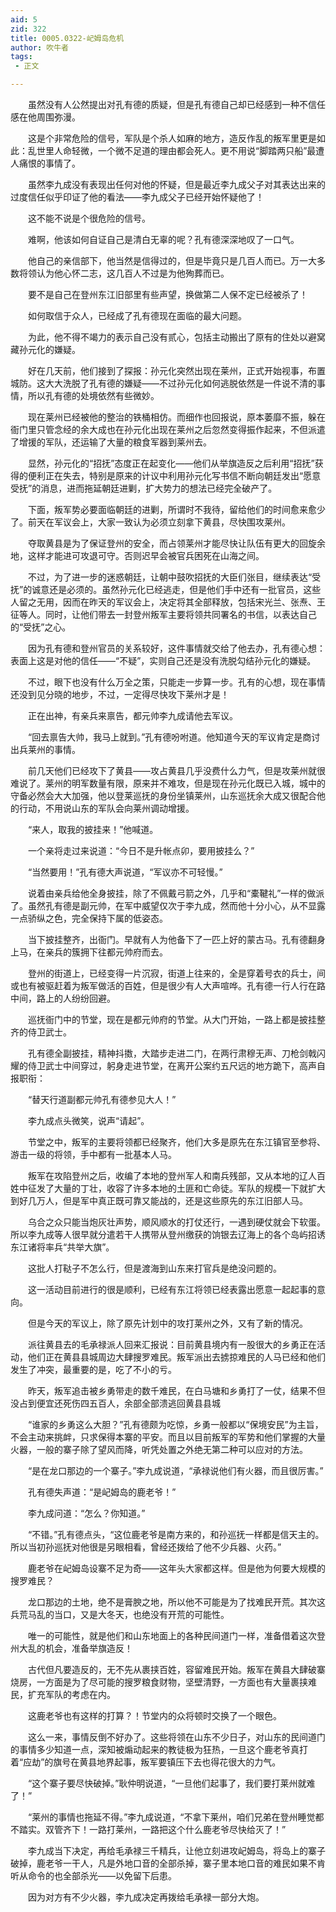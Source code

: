 ```yaml
---
aid: 5
zid: 322
title: 0005.0322-屺姆岛危机
author: 吹牛者
tags: 
 - 正文

---
```




　　虽然没有人公然提出对孔有德的质疑，但是孔有德自己却已经感到一种不信任感在他周围弥漫。

　　这是个非常危险的信号，军队是个杀人如麻的地方，造反作乱的叛军里更是如此：乱世里人命轻微，一个微不足道的理由都会死人。更不用说“脚踏两只船”最遭人痛恨的事情了。

　　虽然李九成没有表现出任何对他的怀疑，但是最近李九成父子对其表达出来的过度信任似乎印证了他的看法——李九成父子已经开始怀疑他了！

　　这不能不说是个很危险的信号。

　　难啊，他该如何自证自己是清白无辜的呢？孔有德深深地叹了一口气。

　　他自己的亲信部下，他当然是信得过的，但是毕竟只是几百人而已。万一大多数将领认为他心怀二志，这几百人不过是为他殉葬而已。

　　要不是自己在登州东江旧部里有些声望，换做第二人保不定已经被杀了！

　　如何取信于众人，已经成了孔有德现在面临的最大问题。

　　为此，他不得不竭力的表示自己没有贰心，包括主动搬出了原有的住处以避窝藏孙元化的嫌疑。

　　好在几天前，他们接到了探报：孙元化突然出现在莱州，正式开始视事，布置城防。这大大洗脱了孔有德的嫌疑——不过孙元化如何逃脱依然是一件说不清的事情，所以孔有德的处境依然有些微妙。

　　现在莱州已经被他的整治的铁桶相仿。而细作也回报说，原本萎靡不振，躲在衙门里只管念经的余大成也在孙元化出现在莱州之后忽然变得振作起来，不但派遣了增援的军队，还运输了大量的粮食军器到莱州去。

　　显然，孙元化的“招抚”态度正在起变化——他们从举旗造反之后利用“招抚”获得的便利正在失去，特别是原来的计议中利用孙元化写书信不断向朝廷发出“愿意受抚”的消息，进而拖延朝廷进剿，扩大势力的想法已经完全破产了。

　　下面，叛军势必要面临朝廷的进剿，所谓时不我待，留给他们的时间愈来愈少了。前天在军议会上，大家一致认为必须立刻拿下黄县，尽快围攻莱州。

　　夺取黄县是为了保证登州的安全，而占领莱州才能尽快让队伍有更大的回旋余地，这样才能进可攻退可守。否则迟早会被官兵困死在山海之间。

　　不过，为了进一步的迷惑朝廷，让朝中鼓吹招抚的大臣们张目，继续表达“受抚”的诚意还是必须的。虽然孙元化已经逃走，但是他们手中还有一批官员，这些人留之无用，因而在昨天的军议会上，决定将其全部释放，包括宋光兰、张焘、王征等人。同时，让他们带去一封登州叛军主要将领共同署名的书信，以表达自己的“受抚”之心。

　　因为孔有德和登州官员的关系较好，这件事情就交给了他去办，孔有德心想：表面上这是对他的信任——“不疑”，实则自己还是没有洗脱勾结孙元化的嫌疑。

　　不过，眼下也没有什么万全之策，只能走一步算一步。孔有的心想，现在事情还没到见分晓的地步，不过，一定得尽快攻下莱州才是！

　　正在出神，有亲兵来禀告，都元帅李九成请他去军议。

　　“回去禀告大帅，我马上就到。”孔有德吩咐道。他知道今天的军议肯定是商讨出兵莱州的事情。

　　前几天他们已经攻下了黄县——攻占黄县几乎没费什么力气，但是攻莱州就很难说了。莱州的明军数量有限，原来并不难攻，但是现在孙元化既已入城，城中的守备必然会大大加强，他以登莱巡抚的身份坐镇莱州，山东巡抚余大成又很配合他的行动，不用说山东的军队会向莱州调动增援。

　　“来人，取我的披挂来！”他喊道。

　　一个亲将走过来说道：“今日不是升帐点卯，要用披挂么？”

　　“当然要用！”孔有德大声说道，“军议亦不可轻慢。”

　　说着由亲兵给他全身披挂，除了不佩戴弓箭之外，几乎和“橐鞬礼”一样的做派了。虽然孔有德是副元帅，在军中威望仅次于李九成，然而他十分小心，从不显露一点骄纵之色，完全保持下属的低姿态。

　　当下披挂整齐，出衙门。早就有人为他备下了一匹上好的蒙古马。孔有德翻身上马，在亲兵的簇拥下往都元帅府而去。

　　登州的街道上，已经变得一片沉寂，街道上往来的，全是穿着号衣的兵士，间或也有被驱赶着为叛军做活的百姓，但是很少有人大声喧哗。孔有德一行人行在路中间，路上的人纷纷回避。

　　巡抚衙门中的节堂，现在是都元帅府的节堂。从大门开始，一路上都是披挂整齐的侍卫武士。

　　孔有德全副披挂，精神抖擞，大踏步走进二门，在两行肃穆无声、刀枪剑戟闪耀的侍卫武士中间穿过，躬身走进节堂，在离开公案约五尺远的地方跪下，高声自报职衔：

　　“替天行道副都元帅孔有德参见大人！”

　　李九成点头微笑，说声“请起”。

　　节堂之中，叛军的主要将领都已经聚齐，他们大多是原先在东江镇官至参将、游击一级的将领，手中都有一批基本人马。

　　叛军在攻陷登州之后，收编了本地的登州军人和南兵残部，又从本地的辽人百姓中征发了大量的丁壮，收容了许多本地的土匪和亡命徒。军队的规模一下就扩大到好几万人，但是军中真正既可靠又能战的，还是这些原先的东江旧部人马。

　　乌合之众只能当炮灰壮声势，顺风顺水的打仗还行，一遇到硬仗就会下软蛋。所以李九成等人很早就分遣若干人携带从登州缴获的饷银去辽海上的各个岛屿招诱东江诸将率兵“共举大旗”。

　　这批人打鞑子不怎么行，但是渡海到山东来打官兵是绝没问题的。

　　这一活动目前进行的很是顺利，已经有东江将领已经表露出愿意一起起事的意向。

　　但是今天的军议上，除了原先计划中的攻打莱州之外，又有了新的情况。

　　派往黄县去的毛承禄派人回来汇报说：目前黄县境内有一股很大的乡勇正在活动，他们正在黄县县城周边大肆搜罗难民。叛军派出去掳掠难民的人马已经和他们发生了冲突，最重要的是，吃了不小的亏。

　　昨天，叛军追击被乡勇带走的数千难民，在白马塘和乡勇打了一仗，结果不但没占到便宜还死伤四五百人，余部全部溃逃回黄县县城

　　“谁家的乡勇这么大胆？”孔有德颇为吃惊，乡勇一般都以“保境安民”为主旨，不会主动来挑衅，只求保得本寨的平安。而且以目前叛军的军势和他们掌握的大量火器，一般的寨子除了望风而降，听凭处置之外绝无第二种可以应对的方法。

　　“是在龙口那边的一个寨子。”李九成说道，“承禄说他们有火器，而且很厉害。”

　　孔有德失声道：“是屺姆岛的鹿老爷！”

　　李九成问道：“怎么？你知道。”

　　“不错。”孔有德点头，“这位鹿老爷是南方来的，和孙巡抚一样都是信天主的。所以当初孙巡抚对他很是另眼相看，曾经还拨给了他不少兵器、火药。”

　　鹿老爷在屺姆岛设寨不足为奇——这年头大家都这样。但是他为何要大规模的搜罗难民？

　　龙口那边的土地，绝不是膏腴之地，所以他不可能是为了找难民开荒。其次这兵荒马乱的当口，又是大冬天，也绝没有开荒的可能性。

　　唯一的可能性，就是他们和山东地面上的各种民间道门一样，准备借着这次登州大乱的机会，准备举旗造反！

　　古代但凡要造反的，无不先从裹挟百姓，容留难民开始。叛军在黄县大肆破寨烧房，一方面是为了尽可能的搜罗粮食财物，坚壁清野，一方面也有大量裹挟难民，扩充军队的考虑在内。

　　这鹿老爷也有这样的打算？！节堂内的众将顿时交换了一个眼色。

　　这么一来，事情反倒不好办了。这些将领在山东不少日子，对山东的民间道门的事情多少知道一点，深知被煽动起来的教徒极为狂热，一旦这个鹿老爷真打着“应劫”的旗号在黄县地界起事，叛军要镇压下去也得花很大的力气。

　　“这个寨子要尽快破掉。”耿仲明说道，“一旦他们起事了，我们要打莱州就难了！”

　　“莱州的事情也拖延不得。”李九成说道，“不拿下莱州，咱们兄弟在登州睡觉都不踏实。双管齐下！一路打莱州，一路把这个什么鹿老爷尽快给灭了！”

　　李九成当下决定，再给毛承禄三千精兵，让他立刻进攻屺姆岛，将岛上的寨子破掉，鹿老爷一干人，凡是外地口音的全部杀掉，寨子里本地口音的难民如果不肯听从命令的也全部杀光——以免留下后患。

　　因为对方有不少火器，李九成决定再拨给毛承禄一部分大炮。


